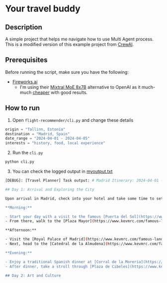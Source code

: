 # Your travel buddy

## Description

A simple project that helps me navigate how to use Multi Agent process. This is a modified version of this example project from [CrewAI](https://github.com/joaomdmoura/crewAI-examples/tree/main/trip_planner). 

## Prerequisites

Before running the script, make sure you have the following:

- [Fireworks.ai](https://fireworks.ai/)
  - I'm using their [Mixtral MoE 8x7B](https://fireworks.ai/models) alternative to OpenAI as it much-much [cheaper](https://fireworks.ai/pricing) with good results.

## How to run
1. Open `flight-recommender/cli.py` and change these details
```js
origin = "Tallinn, Estonia"
destination = "Madrid, Spain"
date_range = "2024-04-01 - 2024-04-05"
interests = "history, food, local experience"
```

2. Run the `cli.py`
```bash
python cli.py
```

3. You can check the logged output in [myoutput.txt](https://github.com/joshuaalpuerto/ML-guide/blob/main/crew-ai/crew_ai/flight-recommender/myoutput.txt)
```bash
[DEBUG]: [Travel Planner] Task output: # Madrid Itinerary: 2024-04-01 - 2024-04-05

## Day 1: Arrival and Exploring the City

Upon arrival in Madrid, check into your hotel and take some time to settle in. Afterward, head out to explore the city's vibrant streets and landmarks.

**Morning:**

- Start your day with a visit to the famous [Puerta del Sol](https://www.kevmrc.com/famous-landmarks-in-madrid#Puerta_del_Sol), one of Madrid's busiest and most well-known public squares.
- From there, walk to the [Plaza Mayor](https://www.kevmrc.com/famous-landmarks-in-madrid#Plaza_Mayor), another iconic square filled with beautiful architecture and lively atmosphere.

**Afternoon:**

- Visit the [Royal Palace of Madrid](https://www.kevmrc.com/famous-landmarks-in-madrid#Royal_Palace_of_Madrid), the largest royal palace in Western Europe, and take in its stunning baroque architecture and opulent interiors.
- Next, head to the [Catedral de la Almudena](https://www.kevmrc.com/famous-landmarks-in-madrid#Catedral_de_la_Almudena), Madrid's most important Catholic church, which combines neoclassical and neogothic styles.

**Evening:**

- Enjoy a traditional Spanish dinner at [Corral de la Moreria](https://www.tripadvisor.com/Restaurant_Review-g187514-d187308-Reviews-Corral_de_la_Moreria-Madrid.html), the oldest Flamenco theater in the world.
- After dinner, take a stroll through [Plaza de Cibeles](https://www.kevmrc.com/famous-landmarks-in-madrid#Plaza_de_Cibeles), a majestic square that pays homage to Spain’s historical legacy and vibrant present.

## Day 2: Art and Culture
```